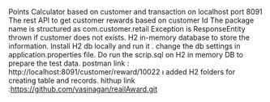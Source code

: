 Points Calculator based on customer and transaction on localhost port 8091
The rest API to get customer rewards based on customer Id
The package name is structured as com.customer.retail
Exception is ResponseEntity thrown if customer does not exists.
H2 in-memory database to store the information.
Install H2 db locally and run it . change the db settings in application.properties file.
Do run the scrip.sql on H2 in memory DB to prepare the test data.
postman link : http://localhost:8091/customer/reward/10022 
ı added H2 folders for creating table and records.
hithup link :https://github.com/yasinagan/reailAward.git